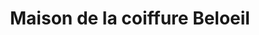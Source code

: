 ---
title: "Maison de la coiffure Beloeil"
url: /beloeil/maison-de-la-coiffure-beloeil/
shop: hairdresser
---